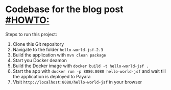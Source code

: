 # Codebase for the blog post [#HOWTO: ](https://rieckpil.de/)

Steps to run this project:

1. Clone this Git repository
2. Navigate to the folder `hello-world-jsf-2.3`
3. Build the application with `mvn clean package`
4. Start you Docker deamon
5. Build the Docker image with `docker build -t hello-world-jsf .`
6. Start the app with `docker run -p 8080:8080 hello-world-jsf` and wait till the application is deployed to Payara
7. Visit `http://localhost:8080/hello-world-jsf` in your browser
